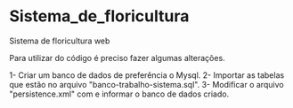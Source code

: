 Sistema_de_floricultura
=======================

Sistema de floricultura web

Para utilizar do código é preciso fazer algumas alterações.

1- Criar um banco de dados de preferência o Mysql.
2- Importar as tabelas que estão no arquivo "banco-trabalho-sistema.sql".
3- Modificar o arquivo "persistence.xml" com e informar o banco de dados criado.
